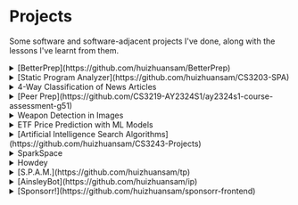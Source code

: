 # Projects

Some software and software-adjacent projects I've done, along with the lessons I've learnt from them.

<details>
<summary>[BetterPrep](https://github.com/huizhuansam/BetterPrep)</summary>

**Description:** BetterPrep is an application that helps technical interviewees practice LeetCode style questions with another person over the Internet. It is a ground-up rewrite of Peer Prep.

**My Role:** I'm the sole developer for this project, in charge of UI/UX design and implementation, backend system architecture and engineering, database management, DevOps etc.

**Why?:** I didn't have much experience building a full stack application, so this was a way for me to learn up React, microservice routing, Kubernetes, and deploying apps to the Internet. Plus since everyone is hiring Go engineers now...

**Status:** In progress

**Lessons Learnt:**

1. Don't obsess over perfect code.

**Technologies Used:**

- React.js
- Node.js
- Spring Boot
- Go
- PostgreSQL
- MongoDB
- Docker

</details>

<details>
<summary>[Static Program Analyzer](https://github.com/huizhuansam/CS3203-SPA)</summary>

**Description:** Coursework for [CS3203: Software Engineering Project](https://nusmods.com/courses/CS3203/software-engineering-project). In this project, a team of 6 software engineers are tasked to write a static analyzer for a fictional programming language called [SIMPLE](https://nus-cs3203.github.io/course-website/contents/basic-spa-requirements/simple-programming.html).

**My Role:** I co-designed and developed the Source Processor library, and took the initiative to manage the build toolchain with CMake. To improve developer experience and code quality, I:

- Configured clang-format to enforce a consistent code style.
- Tuned compiler settings for Clang on macOS and MSVC on Windows to maximize optimization and enable strict compile-time checks to catch potential bugs early.
- Set up GitHub Actions workflows to automatically validate code quality before release.

As the project leader, I guided the team to deliver features on time, established effective development workflows, and led SCRUM rituals, including biweekly sprint planning and twice-weekly standups.

**Status:** Completed and archived

**Lessons Learnt:**

1. For projects of this size and scope, SCRUM felt like a waste of time and energy. I’m not saying it’s unimportant—it probably works better when the requirements are vague, like in real-world software engineering. But in our case, most of the biweekly sprints were spent managing GitHub Issues (which tracked contributions for grading) and writing the project report—tasks that could have easily been done asynchronously.
2. (Not) C++. I now understand how OOP works in C++, along with smart, dumb, silly, and zany pointers (yes, all of them), plus the whole ordeal with file headers. However, this project just didn’t need most of the language's powerful features—and honestly, it felt like overkill given how cumbersome C++ can be.
3. The study of programming languages is very interesting. I wished I had another semester in school to learn more about how compilers work, because Clang is basically black magic to me.
4. Team synergy > individual skill.

**Technologies Used:**

- C++17
- CMake
- Catch2
- GitHub Actions

</details>

<details>
<summary>4-Way Classification of News Articles</summary>

**Description:** Team Project component for [CS4248: Natural Language Processing](https://nusmods.com/courses/CS4248/natural-language-processing).

**My Role:** Performed data cleaning, preparation, and feature engineering using word2vec and GloVe. Used naïve models for baseline performance benchmarking to evaluate and compare more complex models.

**Status:** Completed

</details>

<details>
<summary>[Peer Prep](https://github.com/CS3219-AY2324S1/ay2324s1-course-assessment-g51)</summary>

**Description:** Team Project component for [CS3219: Software Engineering Principles and Patterns](https://nusmods.com/courses/CS3219/software-engineering-principles-and-patterns)

**My Role:** Backend software engineer

**Status:** Completed and archived (no one wanted to pay the cloud bills)

**Technologies Used:**

- Node.js
- Express.js
- MongoDB
- PostgreSQL
- RabbitMQ
- Socket.io
- Docker

</details>

<details>
<summary>Weapon Detection in Images</summary>

**Description:** Team Project component for [CS4243: Computer Vision and Pattern Recognition](https://nusmods.com/courses/CS4243/computer-vision-and-pattern-recognition).

**My Role:** Performed data cleaning, preparation, and feature engineering using edge detection filters.

**Status:** Completed

</details>

<details>
<summary>ETF Price Prediction with ML Models</summary>

**Description:** Team Project component for [CS3244: Machine Learning](https://nusmods.com/courses/CS3244/machine-learning). Forecasting the price trend of exchange-traded funds using machine learning models.

**My Role:** Performed data cleaning, preparation, and pre-training analysis on time series data using Fast Fourier Transform (FFT). Used linear models for baseline performance benchmarking to evaluate and compare more complex models.

**Status:** Completed and archived

</details>

<details>
<summary>[Artificial Intelligence Search Algorithms](https://github.com/huizhuansam/CS3243-Projects)</summary>

**Description:** Individual project component for [CS3243: Introduction to Artificial Intelligence](https://nusmods.com/courses/CS3243/introduction-to-artificial-intelligence). It covers classic search algorithms, including Depth-First Search, Breadth-First Search, Dijkstra's Algorithm, A* Search, and adversarial search algorithms like Minimax, along with optimization techniques such as Alpha-Beta Pruning.

**My Role:** Algorithm designer

**Status:** Completed and archived

</details>

<details>
<summary>SparkSpace</summary>

**Description:** Entry for 2022 Huawei Cloud SPARK Hackathon. A mobile application for short-form educative video content.

**My Role:** UI/UX developer

**Status:** Completed and archived

**Technologies Used:**

- Figma
- FlutterFlow

</details>

<details>
<summary>Howdey</summary>

**Description:** Entry for NUS Hackers' 2022 Hack&Roll 24-hour Hackathon. A mobile application that sends push notifications containing arbitrary messages, a tool for friendly annoyance.

**My Role:** Mobile developer (for an hour, until I realized my laptop can't run Android device emulations without overheating and killing itself), demo slide deck designer, application tester.

**Status:** Incomplete and abandoned (we gave up)

**Lessons Learnt:**

1. Hackathons are meant to test the speed of developing new ideas into usable prototypes. Teams should use technologies that they are already familiar with to validate the ideas. Learning to program for an entirely unfamiliar platform (mobile) within 24 hours is commendable but also a footgun waiting to happen.
2. By midnight, it was obvious that there was only one programmer that had the hardware and skill to continue developing the app. The rest of us could not do much but to repackage our idea to fit the whatever limited functionality that the programmer could stuff into the codebase. That night, I learnt that Hack&Roll's freebies were pretty awesome and they've got crazy sponsors. I still have Jane Street's XS size t-shirt that fits like an XL.

**Technologies Used:**

- Flutter
- Google Slides

</details>

<details>
<summary>[S.P.A.M.](https://github.com/huizhuansam/tp)</summary>

**Description:** Team Project component for [CS2103T: Software Engineering](https://nusmods.com/courses/CS2103/software-engineering).

**My Role:** Software engineer, SCRUM master

**Status:** Completed and archived

**Technologies Used:**

- Java 11
- JavaFX
- Jackson
- JUnit
- GitHub Actions

</details>

<details>
<summary>[AinsleyBot](https://github.com/huizhuansam/ip)</summary>

**Description:** Individual Project component for [CS2103T: Software Engineering](https://nusmods.com/courses/CS2103/software-engineering). A silly chatbot-style todo list application, where Ainsley Harriot becomes your personal assistant.

**My Role:** Software engineer

**Status:** Completed and archived

**Technologies Used:**

- Java 11
- JavaFX

</details>

<details>
<summary>[Sponsorr!](https://github.com/huizhuansam/sponsorr-frontend)</summary>

**Description:** Completed as part of [CP2106: Independent Software Development Project](https://orbital.comp.nus.edu.sg/). A sponsor-matching platform for businesses and event organizers.

**My Role:** Frontend developer, UI/UX designer, tester

**Status:** Completed and archived

**Technologies Used:**

- TypeScript
- Vue.js
- Vuetify
- Figma
- Cypress
- GCP Firebase
- GitHub Actions

</details>

